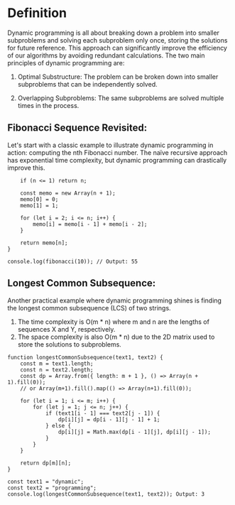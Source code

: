 # Definition

Dynamic programming is all about breaking down a problem into smaller subproblems and solving each subproblem only once, storing the solutions for future reference. This approach can significantly improve the efficiency of our algorithms by avoiding redundant calculations. The two main principles of dynamic programming are:

1. Optimal Substructure: The problem can be broken down into smaller subproblems that can be independently solved.

2. Overlapping Subproblems: The same subproblems are solved multiple times in the process.

## Fibonacci Sequence Revisited:

Let's start with a classic example to illustrate dynamic programming in action: computing the nth Fibonacci number. The naïve recursive approach has exponential time complexity, but dynamic programming can drastically improve this.

```function fibonacci(n) {
	if (n <= 1) return n;

	const memo = new Array(n + 1);
	memo[0] = 0;
	memo[1] = 1;

	for (let i = 2; i <= n; i++) {
		memo[i] = memo[i - 1] + memo[i - 2];
	}

	return memo[n];
}

console.log(fibonacci(10)); // Output: 55
```

## Longest Common Subsequence:

Another practical example where dynamic programming shines is finding the longest common subsequence (LCS) of two strings.

1. The time complexity is O(m * n) where m and n are the lengths of sequences X and Y, respectively.
2. The space complexity is also O(m * n) due to the 2D matrix used to store the solutions to subproblems.

```
function longestCommonSubsequence(text1, text2) {
	const m = text1.length;
	const n = text2.length;
	const dp = Array.from({ length: m + 1 }, () => Array(n + 1).fill(0));
	// or Array(m+1).fill().map(() => Array(n+1).fill(0));

	for (let i = 1; i <= m; i++) {
		for (let j = 1; j <= n; j++) {
			if (text1[i - 1] === text2[j - 1]) {
				dp[i][j] = dp[i - 1][j - 1] + 1;
			} else {
				dp[i][j] = Math.max(dp[i - 1][j], dp[i][j - 1]);
			}
		}
	}

	return dp[m][n];
}

const text1 = "dynamic";
const text2 = "programming";
console.log(longestCommonSubsequence(text1, text2)); Output: 3
```
